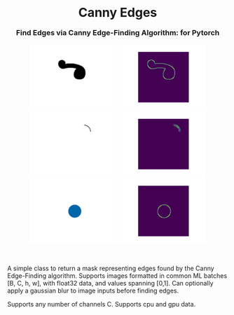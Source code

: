 <h1 align="center" style="margin-top: 0px;">Canny Edges</h1>
<h3 align="center" style="margin-top: 0px;">Find Edges via Canny Edge-Finding Algorithm: for Pytorch</h3>

<div id="img0" align="center">
    <img src="doc/images/img1.png" width="200" >
    <img src="doc/images/img1_out.png" width="200" >
    
</div>
<div id="img0" align="center">
    <img src="doc/images/img2.png" width="200" >
    <img src="doc/images/img2_out.png" width="200" >
</div>
<div id="img1" align="center">
    <img src="doc/images/img3.png" width="200" >
    <img src="doc/images/img3_out.png" width="200" >
</div>

&emsp;

A simple class to return a mask representing edges found by the Canny Edge-Finding algorithm. Supports images formatted in common ML batches [B, C, h, w], with float32 data, and values spanning [0,1]. Can optionally apply a gaussian blur to image inputs before finding edges.

Supports any number of channels C. Supports cpu and gpu data. 